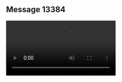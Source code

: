 ## Message 13384



![Video](https://data.iron-swords.co.il/2024/November/03/13384/13384_media.mp4)
